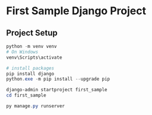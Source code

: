 # First Sample Django Project

## Project Setup

```powershell
python -m venv venv
# On Windows
venv\Scripts\activate

# install packages
pip install django
python.exe -m pip install --upgrade pip

django-admin startproject first_sample
cd first_sample

py manage.py runserver
```

